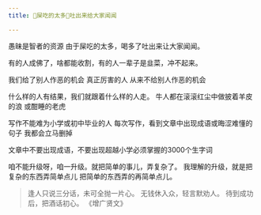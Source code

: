 ```yaml
---
title: 💩屎吃的太多🤮吐出来给大家闻闻

---
```


愚昧是智者的资源
由于屎吃的太多，喝多了吐出来让大家闻闻。

有的人成佛了，啥都能收割，有的人一辈子是韭菜，冲不起来。

我们给了别人作恶的机会
真正厉害的人 从来不给别人作恶的机会

什么样的人有结果，我们就跟着什么样的人走。
牛人都在滚滚红尘中做披着羊皮的浪 或酣睡的老虎

写作不能难为小学或初中毕业的人
每次写作，看到文章中出现成语或晦涩难懂的句子
我都会立马删掉

文章中不要出现成语，不要出现超越小学必须掌握的3000个生字词

咱不能升级呀，咱一升级。就把简单的事儿，弄复杂了。
我理解的升级，就是把复杂的东西弄简单点儿
把简单的东西弄的再简单点儿。

> 逢人只说三分话，未可全抛一片心。
> 无钱休入众，轻言默劝人。
> 待到成功后，把酒话初心。
> 《增广贤文》
